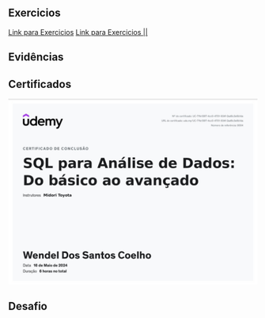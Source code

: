 ## Exercicios
[Link para Exercicios](https://github.com/WendeldsCoelho/Programa-De-Bolsas-Compass-Uol/tree/main/Sprint%202/Exercicios)
[Link para Exercicios ||](https://github.com/WendeldsCoelho/Programa-De-Bolsas-Compass-Uol/tree/main/Sprint%202/Exercicos%20ll)
## Evidências


## Certificados

![Curso SQL](https://github.com/WendeldsCoelho/Programa-De-Bolsas-Compass-Uol/blob/main/assets/img/Sprint%202/Certificado_SQL.jpeg?raw=true)

## Desafio

